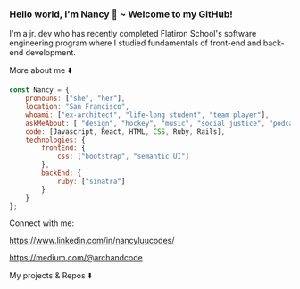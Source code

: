 ### Hello world, I'm Nancy 👋  ~ Welcome to my GitHub! 

I'm a jr. dev who has recently completed Flatiron School's software engineering program where I studied fundamentals of front-end and back-end development.

More about me ⬇️

```javascript
const Nancy = {
    pronouns: ["she", "her"],
    location: "San Francisco",
    whoami: ["ex-architect", "life-long student", "team player"],
    askMeAbout: [ "design", "hockey", "music", "social justice", "podcasts"],
    code: [Javascript, React, HTML, CSS, Ruby, Rails],
    technologies: {
        frontEnd: {
            css: ["bootstrap", "semantic UI"]
        },
        backEnd: {
            ruby: ["sinatra"]
        }        
    }
};
```

Connect with me: 

https://www.linkedin.com/in/nancyluucodes/

https://medium.com/@archandcode


My projects & Repos ⬇️
